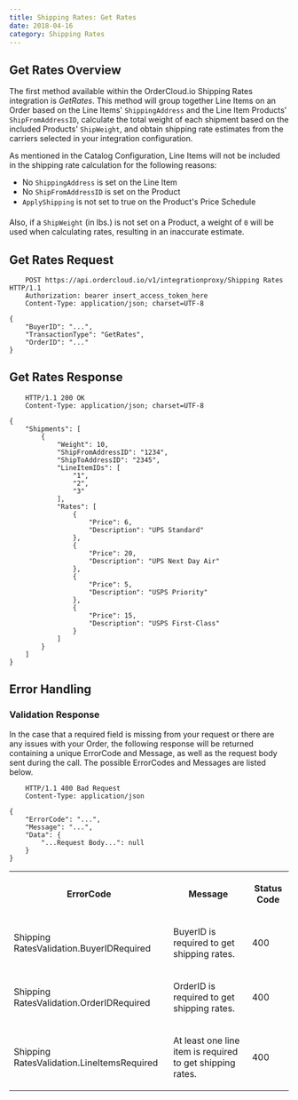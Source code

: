 ```yaml
---
title: Shipping Rates: Get Rates
date: 2018-04-16
category: Shipping Rates
---
```



##  Get Rates Overview

The first method available within the OrderCloud.io Shipping Rates integration
is _GetRates_. This method will group together Line Items on an Order based on
the Line Items' `ShippingAddress` and the Line Item Products'
`ShipFromAddressID`, calculate the total weight of each shipment based on the
included Products' `ShipWeight`, and obtain shipping rate estimates from the
carriers selected in your integration configuration.

As mentioned in the Catalog Configuration, Line Items will not be included in
the shipping rate calculation for the following reasons:

  * No `ShippingAddress` is set on the Line Item
  * No `ShipFromAddressID` is set on the Product
  * `ApplyShipping` is not set to true on the Product's Price Schedule

Also, if a `ShipWeight` (in lbs.) is not set on a Product, a weight of `0`
will be used when calculating rates, resulting in an inaccurate estimate.

##  Get Rates Request



```
    POST https://api.ordercloud.io/v1/integrationproxy/Shipping Rates HTTP/1.1
    Authorization: bearer insert_access_token_here
    Content-Type: application/json; charset=UTF-8
```

```    
{
    "BuyerID": "...",
    "TransactionType": "GetRates",
    "OrderID": "..."
}
```

##  Get Rates Response



```
    HTTP/1.1 200 OK
    Content-Type: application/json; charset=UTF-8
```

```    
{
    "Shipments": [
        {
            "Weight": 10,
            "ShipFromAddressID": "1234",
            "ShipToAddressID": "2345",
            "LineItemIDs": [
                "1",
                "2",
                "3"
            ],
            "Rates": [
                {
                    "Price": 6,
                    "Description": "UPS Standard"
                },
                {
                    "Price": 20,
                    "Description": "UPS Next Day Air"
                },
                {
                    "Price": 5,
                    "Description": "USPS Priority"
                },
                {
                    "Price": 15,
                    "Description": "USPS First-Class"
                }
            ]
        }
    ]
}
```

##  Error Handling

### Validation Response

In the case that a required field is missing from your request or there are
any issues with your Order, the following response will be returned containing
a unique ErrorCode and Message, as well as the request body sent during the
call. The possible ErrorCodes and Messages are listed below.



```
    HTTP/1.1 400 Bad Request
    Content-Type: application/json
```

```    
{
    "ErrorCode": "...",
    "Message": "...",
    "Data": {
        "...Request Body...": null
    }
}
```

  
<table>  
<tr>  
<th>

ErrorCode

</th>  
<th>

Message

</th>  
<th>

Status Code

</th> </tr>  
<tr>  
<td>

Shipping RatesValidation.BuyerIDRequired

</td>  
<td>

BuyerID is required to get shipping rates.

</td>  
<td>

400

</td> </tr>  
<tr>  
<td>

Shipping RatesValidation.OrderIDRequired

</td>  
<td>

OrderID is required to get shipping rates.

</td>  
<td>

400

</td> </tr>  
<tr>  
<td>

Shipping RatesValidation.LineItemsRequired

</td>  
<td>

At least one line item is required to get shipping rates.

</td>  
<td>

400

</td> </tr> </table>



